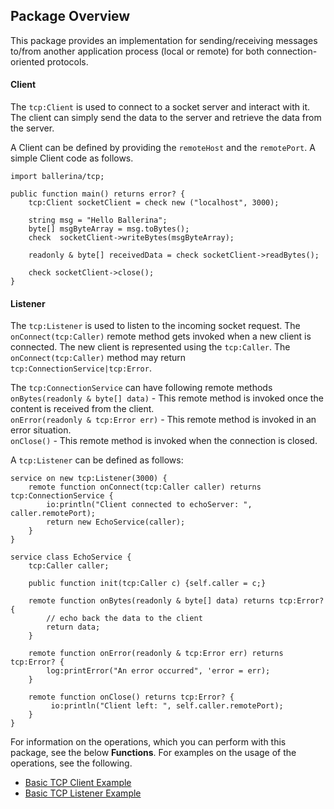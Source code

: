 ## Package Overview

This package provides an implementation for sending/receiving messages to/from another application process (local or remote) for both connection-oriented protocols.

#### Client

The `tcp:Client` is used to connect to a socket server and interact with it.
The client can simply send the data to the server and retrieve the data from the server.

A Client can be defined by providing the `remoteHost` and the `remotePort`. 
A simple Client code as follows.

```ballerina
import ballerina/tcp;

public function main() returns error? {
    tcp:Client socketClient = check new ("localhost", 3000);

    string msg = "Hello Ballerina";
    byte[] msgByteArray = msg.toBytes();
    check  socketClient->writeBytes(msgByteArray);

    readonly & byte[] receivedData = check socketClient->readBytes();

    check socketClient->close();
}
```

#### Listener
The `tcp:Listener` is used to listen to the incoming socket request. The `onConnect(tcp:Caller)` remote method gets invoked when a new client is connected. The new client is represented using the `tcp:Caller`. The `onConnect(tcp:Caller)` method may return `tcp:ConnectionService|tcp:Error`.

The `tcp:ConnectionService` can have following remote methods<br/>
`onBytes(readonly & byte[] data)` - This remote method is invoked once the content is received from the client.<br/>
`onError(readonly & tcp:Error err)` - This remote method is invoked in an error situation.<br/>
`onClose()` - This remote method is invoked when the connection is closed.<br/>

A `tcp:Listener` can be defined as follows:
```ballerina
service on new tcp:Listener(3000) {
    remote function onConnect(tcp:Caller caller) returns tcp:ConnectionService {
        io:println("Client connected to echoServer: ", caller.remotePort);
        return new EchoService(caller);
    }
}

service class EchoService {
    tcp:Caller caller;

    public function init(tcp:Caller c) {self.caller = c;}

    remote function onBytes(readonly & byte[] data) returns tcp:Error? {
        // echo back the data to the client
        return data;
    }

    remote function onError(readonly & tcp:Error err) returns tcp:Error? {
        log:printError("An error occurred", 'error = err);
    }

    remote function onClose() returns tcp:Error? {
         io:println("Client left: ", self.caller.remotePort);
    }
}
```

For information on the operations, which you can perform with this package, see the below **Functions**. For examples on the usage of the operations, see the following.
 * [Basic TCP Client Example](https://ballerina.io/learn/by-example/tcp-client.html)
 * [Basic TCP Listener Example](https://ballerina.io/learn/by-example/tcp-listener.html)